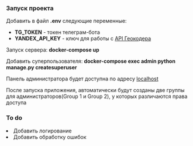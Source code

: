 <H3>Запуск проекта</H3>

Добавить в файл <b>.env</b> следующие переменные:
<ul>
<li> <b>TG_TOKEN</b> - токен телеграм-бота
<li> <b>YANDEX_API_KEY</b> - ключ для работы с <a href="https://yandex.ru/dev/maps/geocoder/doc/desc/concepts/about.html">API Геокодера</a>
</li>
</ul>

Запуск сервера: <b>docker-compose up</b>

Добавить суперпользователя: <b>docker-compose exec admin python manage.py createsuperuser</b>

Панель администратора будет доступна по адресу <a href="http://localhost">localhost</a>

После запуска приложения, автоматически будут созданы две группы для администраторов(Group 1 и Group 2), у которых различаются права доступа

<H3>To do</H3>
<li> Добавить логирование
<li> Добавить обработку ошибок